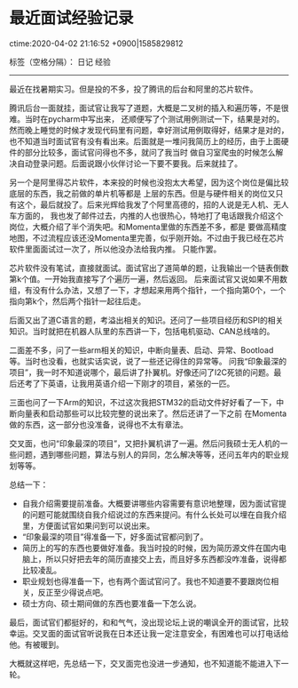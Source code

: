 # 最近面试经验记录 
ctime:2020-04-02 21:16:52 +0900|1585829812

标签（空格分隔）： 日记 经验

---

最近在找暑期实习。但是投的不多，投了腾讯的后台和阿里的芯片软件。

腾讯后台一面就挂，面试官让我写了道题，大概是二叉树的插入和遍历等，不是很难。当时在pycharm中写出来，
还顺便写了个测试用例测试一下，结果是对的。然而晚上睡觉的时候才发现代码里有问题，幸好测试用例取得好，结果才是对的，
也不知道当时面试官有没有看出来。后面就是一堆问我简历上的经历，由于上面硬件的部分比较多，面试官问得也不多，就问了我当时
做自习室爬虫的时候怎么解决自动登录问题。后面说跟小伙伴讨论一下要不要我。后来就挂了。

另一个是阿里得芯片软件，本来投的时候也没抱太大希望，因为这个岗位是偏比较底层的东西，我之前做的单片机等都是
上层的东西。但是与硬件相关的岗位又只有这个，最后就投了。后来光辉给我发了个阿里高德的，招的人说是无人机、无人车方面的，
我也发了邮件过去，内推的人也很热心，特地打了电话跟我介绍这个岗位，大概介绍了半个消失吧。和Momenta里做的东西差不多，都是
要做高精度地图，不过流程应该还没Momenta里完善，似乎刚开始。不过由于我已经在芯片软件里面面试过一次了，所以他没办法给我内推。
只能作罢。

芯片软件没有笔试，直接就面试。面试官出了道简单的题，让我输出一个链表倒数第k个值。一开始我直接写了个遍历一遍，然后返回。
后来面试官又说如果不用数组，有没有什么办法，又想了一下，才想起来用两个指针，一个指向第0个，一个指向第k个，然后两个指针一起往后走。

后面又出了道C语言的题，考溢出相关的知识。还问了一些项目经历和SPI的相关知识。当时就把在机器人队里的东西讲一下，包括电机驱动、CAN总线啥的。

二面差不多，问了一些arm相关的知识，中断向量表、启动、异常、Bootload等。当时也没看，也就实话实说，说了一些还记得住的异常等。
问我“印象最深的项目”，我一时不知道说哪个，最后讲了扑翼机。好像还问了I2C死锁的问题。最后还考了下英语，让我用英语介绍一下刚才的项目，紧张的一匹。

三面也问了一下Arm的知识，不过这次我把STM32的启动文件好好看了一下，中断向量表和启动那些可以比较完整的说出来了。然后还讲了一下之前
在Momenta做的东西，这一部分也没准备，说得也不太有章法。

交叉面，也问“印象最深的项目”，又把扑翼机讲了一遍。然后问我硕士无人机的一些问题，遇到哪些问题，算法与别人的异同，怎么解决等等，还问五年内的职业规划等等。

总结一下：
- 自我介绍需要提前准备。大概要讲哪些内容需要有意识地整理，因为面试官提的问题可能就围绕自我介绍说过的东西来提问。有什么长处可以埋在自我介绍里，方便面试官如果问到可以说出来。
- “印象最深的项目”得准备一下，好多面试官都问到了。
- 简历上的写的东西也要做好准备。我当时投的时候，因为简历源文件在国内电脑上，所以只好把去年的简历直接交上去，而且好多东西都没咋准备，说得都比较凌乱。
- 职业规划也得准备一下，也有两个面试官问了。我也不知道要不要跟岗位相关，反正至少得说点吧。
- 硕士方向、硕士期间做的东西也要准备一下怎么说。
  

最后，面试官们都挺好的，和和气气，没出现论坛上说的嘲讽全开的面试官，比较幸运。交叉面的面试官听说我在日本还让我一定注意安全，有困难也可以打电话给他。有被暖到。

大概就这样吧，先总结一下，交叉面完也没进一步通知，也不知道能不能进入下一轮。

